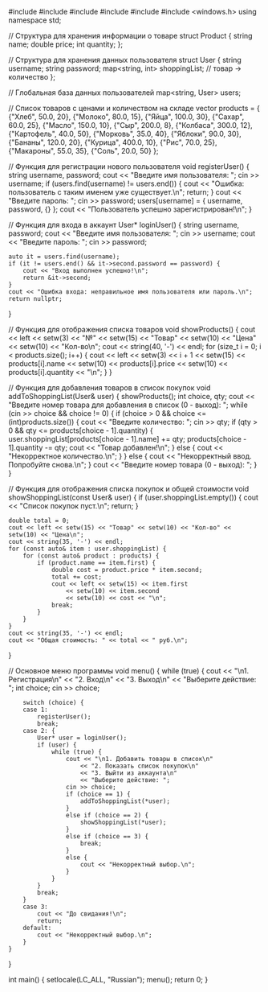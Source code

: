 #include <iostream>
#include <vector>
#include <map>
#include <string>
#include <iomanip>
#include <windows.h>
using namespace std;

// Структура для хранения информации о товаре
struct Product {
    string name;
    double price;
    int quantity;
};

// Структура для хранения данных пользователя
struct User {
    string username;
    string password;
    map<string, int> shoppingList;  // товар -> количество
};

// Глобальная база данных пользователей
map<string, User> users;

// Список товаров с ценами и количеством на складе
vector<Product> products = {
    {"Хлеб", 50.0, 20}, {"Молоко", 80.0, 15}, {"Яйца", 100.0, 30},
    {"Сахар", 60.0, 25}, {"Масло", 150.0, 10}, {"Сыр", 200.0, 8},
    {"Колбаса", 300.0, 12}, {"Картофель", 40.0, 50}, {"Морковь", 35.0, 40},
    {"Яблоки", 90.0, 30}, {"Бананы", 120.0, 20}, {"Курица", 400.0, 10},
    {"Рис", 70.0, 25}, {"Макароны", 55.0, 35}, {"Соль", 20.0, 50}
};

// Функция для регистрации нового пользователя
void registerUser() {
    string username, password;
    cout << "Введите имя пользователя: ";
    cin >> username;
    if (users.find(username) != users.end()) {
        cout << "Ошибка: пользователь с таким именем уже существует.\n";
        return;
    }
    cout << "Введите пароль: ";
    cin >> password;
    users[username] = { username, password, {} };
    cout << "Пользователь успешно зарегистрирован!\n";
}

// Функция для входа в аккаунт
User* loginUser() {
    string username, password;
    cout << "Введите имя пользователя: ";
    cin >> username;
    cout << "Введите пароль: ";
    cin >> password;

    auto it = users.find(username);
    if (it != users.end() && it->second.password == password) {
        cout << "Вход выполнен успешно!\n";
        return &it->second;
    }
    cout << "Ошибка входа: неправильное имя пользователя или пароль.\n";
    return nullptr;
}

// Функция для отображения списка товаров
void showProducts() {
    cout << left << setw(3) << "№" << setw(15) << "Товар"
        << setw(10) << "Цена" << setw(10) << "Кол-во\n";
    cout << string(40, '-') << endl;
    for (size_t i = 0; i < products.size(); i++) {
        cout << left << setw(3) << i + 1
            << setw(15) << products[i].name
            << setw(10) << products[i].price
            << setw(10) << products[i].quantity << "\n";
    }
}

// Функция для добавления товаров в список покупок
void addToShoppingList(User& user) {
    showProducts();
    int choice, qty;
    cout << "Введите номер товара для добавления в список (0 - выход): ";
    while (cin >> choice && choice != 0) {
        if (choice > 0 && choice <= (int)products.size()) {
            cout << "Введите количество: ";
            cin >> qty;
            if (qty > 0 && qty <= products[choice - 1].quantity) {
                user.shoppingList[products[choice - 1].name] += qty;
                products[choice - 1].quantity -= qty;
                cout << "Товар добавлен!\n";
            }
            else {
                cout << "Некорректное количество.\n";
            }
        }
        else {
            cout << "Некорректный ввод. Попробуйте снова.\n";
        }
        cout << "Введите номер товара (0 - выход): ";
    }
}

// Функция для отображения списка покупок и общей стоимости
void showShoppingList(const User& user) {
    if (user.shoppingList.empty()) {
        cout << "Список покупок пуст.\n";
        return;
    }

    double total = 0;
    cout << left << setw(15) << "Товар" << setw(10) << "Кол-во" << setw(10) << "Цена\n";
    cout << string(35, '-') << endl;
    for (const auto& item : user.shoppingList) {
        for (const auto& product : products) {
            if (product.name == item.first) {
                double cost = product.price * item.second;
                total += cost;
                cout << left << setw(15) << item.first
                    << setw(10) << item.second
                    << setw(10) << cost << "\n";
                break;
            }
        }
    }
    cout << string(35, '-') << endl;
    cout << "Общая стоимость: " << total << " руб.\n";
}

// Основное меню программы
void menu() {
    while (true) {
        cout << "\n1. Регистрация\n"
            << "2. Вход\n"
            << "3. Выход\n"
            << "Выберите действие: ";
        int choice;
        cin >> choice;

        switch (choice) {
        case 1:
            registerUser();
            break;
        case 2: {
            User* user = loginUser();
            if (user) {
                while (true) {
                    cout << "\n1. Добавить товары в список\n"
                        << "2. Показать список покупок\n"
                        << "3. Выйти из аккаунта\n"
                        << "Выберите действие: ";
                    cin >> choice;
                    if (choice == 1) {
                        addToShoppingList(*user);
                    }
                    else if (choice == 2) {
                        showShoppingList(*user);
                    }
                    else if (choice == 3) {
                        break;
                    }
                    else {
                        cout << "Некорректный выбор.\n";
                    }
                }
            }
            break;
        }
        case 3:
            cout << "До свидания!\n";
            return;
        default:
            cout << "Некорректный выбор.\n";
        }
    }
}

int main() {
    setlocale(LC_ALL, "Russian");
    menu();
    return 0;
}
